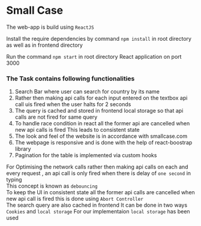 # Small Case
The web-app is build using  `ReactJS` 

Install the require dependencies by command `npm install` in root directory as well as in frontend directory

Run the command `npm start` in root directory  React application on port 3000
### The Task contains following functionalities
<ol>
 <li>Search Bar where user can search for country by its name</li>
 <li>Rather then making api calls for each input entered on the textbox api call uis fired when the user halts for 2 seconds</li>
 <li>The query is cached and stored in frontend local storage so that api calls are not fired for same query</li>
 <li>To handle race condition in react all the former api are cancelled when new api calls is fired This leads to consistent state</li>
 <li>The look and feel of the website is in accordance with smallcase.com</li>
 <li>The webpage is responsive and is done with the help of react-boostrap library</li>
 <li>Pagination for the table is implemented via custom hooks</li>
</ol>

For Optimising the network calls rather then making api calls on each and every request , an api call is only fired when there is delay of  `one second` in typing 
<br/>
This concept is known as  `debouncing`
<br/>
To keep the UI in consistent state all the former api calls are cancelled when new api call is fired this is done using `Abort Controller`
<br/>
The search query are also cached in frontend It can be done in two ways `Cookies` and `local storage` For our implementaion `local storage` has been used

